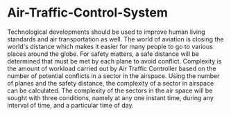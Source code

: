 # Air-Traffic-Control-System
Technological developments should be used to improve human living standards and air transportation as well. The world of aviation is closing the world's distance which makes it easier for many people to go to various places around the globe. For safety matters, a safe distance will be determined that must be met by each plane to avoid conflict. Complexity is the amount of workload carried out by Air Traffic Controller based on the number of potential conflicts in a sector in the airspace. Using the number of planes and the safety distance, the complexity of a sector in airspace can be calculated. The complexity of the sectors in the air space will be sought with three conditions, namely at any one instant time, during any interval of time, and a particular time of day.
